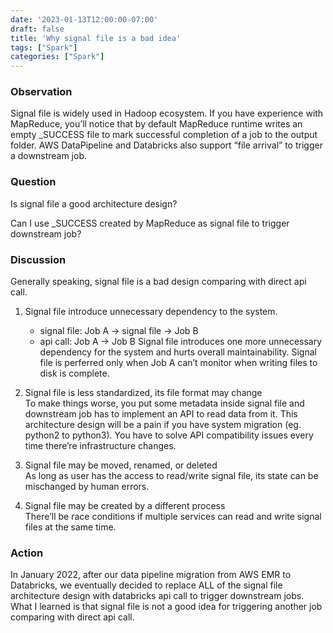 ```yaml
---
date: '2023-01-13T12:00:00-07:00'
draft: false
title: 'Why signal file is a bad idea'
tags: ["Spark"]
categories: ["Spark"]
---
```

### Observation

Signal file is widely used in Hadoop ecosystem. If you have experience with MapReduce, you’ll notice that by default MapReduce runtime writes an empty _SUCCESS file to mark successful completion of a job to the output folder. AWS DataPipeline and Databricks also support “file arrival” to trigger a downstream job.

### Question

Is signal file a good architecture design?

Can I use _SUCCESS created by MapReduce as signal file to trigger downstream job?

### Discussion

Generally speaking, signal file is a bad design comparing with direct api call.

1. Signal file introduce unnecessary dependency to the system.  
    - signal file: Job A -> signal file -> Job B
    - api call: Job A -> Job B
    Signal file introduces one more unnecessary dependency for the system and hurts overall maintainability. Signal file is perferred only when Job A can’t monitor when writing files to disk is complete.

2. Signal file is less standardized, its file format may change  
    To make things worse, you put some metadata inside signal file and downstream job has to implement an API to read data from it. This architecture design will be a pain if you have system migration (eg. python2 to python3). You have to solve API compatibility issues every time there’re infrastructure changes.

3. Signal file may be moved, renamed, or deleted  
    As long as user has the access to read/write signal file, its state can be mischanged by human errors.

4. Signal file may be created by a different process  
    There’ll be race conditions if multiple services can read and write signal files at the same time.

### Action

In January 2022, after our data pipeline migration from AWS EMR to Databricks, we eventually decided to replace ALL of the signal file architecture design with databricks api call to trigger downstream jobs. What I learned is that signal file is not a good idea for triggering another job comparing with direct api call. 